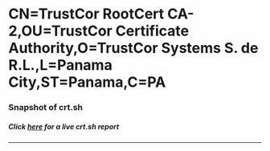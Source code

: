# CN=TrustCor RootCert CA-2,OU=TrustCor Certificate Authority,O=TrustCor Systems S. de R.L.,L=Panama City,ST=Panama,C=PA
### Snapshot of crt.sh
##### Click [here](https://crt.sh/?q=Serial_00F07F8D0460C8F71A) for a live crt.sh report

---
